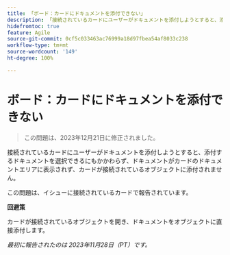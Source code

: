 ```yaml
---
title: 「ボード：カードにドキュメントを添付できない」
description: 「接続されているカードにユーザーがドキュメントを添付しようとすると、添付するドキュメントを選択できるにもかかわらず、ドキュメントがカードのドキュメントエリアに表示されず、カードが接続されているオブジェクトに添付されません。」
hidefromtoc: true
feature: Agile
source-git-commit: 0cf5c033463ac76999a18d97fbea54af8033c238
workflow-type: tm+mt
source-wordcount: '149'
ht-degree: 100%

---
```



# ボード：カードにドキュメントを添付できない

<!--WF and WFP TOCs-->

>この問題は、2023年12月21日に修正されました。

接続されているカードにユーザーがドキュメントを添付しようとすると、添付するドキュメントを選択できるにもかかわらず、ドキュメントがカードのドキュメントエリアに表示されず、カードが接続されているオブジェクトに添付されません。

この問題は、イシューに接続されているカードで報告されています。

**回避策**

カードが接続されているオブジェクトを開き、ドキュメントをオブジェクトに直接添付します。

_最初に報告されたのは 2023年11月28日（PT）です。_
